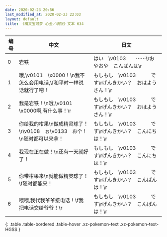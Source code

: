 ```yaml
---
date: 2020-02-23 20:56
last_modified_at: 2020-02-23 22:03
layout: default
title: 《精灵宝可梦 心金／魂银》文本 634
---
```

| 编号 | 中文 | 日文 |
| ---- | ---- | ---- |
| 0 | 岩铁 | はい　\v0103　　⋯⋯\rおやおや　こんばんは\r |
| 1 | 哦,\v0101　\x0000！\n我不怎么会用电话,\f和平时一样说话就行了吧！ | もしもし　\v0103　　　です\rげんきかい？　おはようさん！\r |
| 2 | 我是岩铁！\n哦,\v0101　\x0000啊,有什么事！\r | もしもし　\v0103　　　です\rげんきかい？　おはようさん！\r |
| 3 | 你给我的柑果\n做成精灵球了！\r\v0108　ぉ\v0133　お个！\n随时都可以来拿！ | もしもし　\v0103　　　です\rげんきかい？　こんにちは！\r |
| 4 | 我现在正在做！\n还有一天就好了！ | もしもし　\v0103　　　です\rげんきかい？　こんにちは！\r |
| 5 | 你带柑果来\n就能做精灵球了！\f随时都能来！ | もしもし　\v0103　　　です\rげんきかい？　こんばんは！\r |
| 6 | 喂喂,我代我爷爷接电话！\f我把电话交给爷爷！\r | もしもし　\v0103　　　です\rげんきかい？　こんばんは！\r |
{: .table .table-bordered .table-hover .xz-pokemon-text .xz-pokemon-text-HGSS }